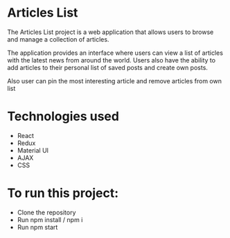 <h1>Articles List</h1>

<p>The Articles List project is a web application that allows users to browse and manage a collection of articles. 
<p>The application provides an interface where users can view a list of articles with the latest news from around the world. Users also have the ability to add articles to their personal list of saved posts and create own posts.</p>
<p>Also user can pin the most interesting article and remove articles from own list</p>
 
# Technologies used

- React
- Redux
- Material UI
- AJAX
- CSS

# To run this project:

- Clone the repository
- Run npm install / npm i
- Run npm start
